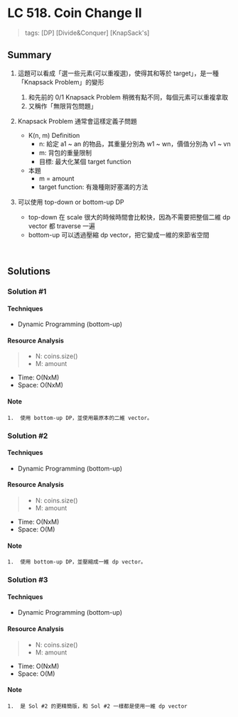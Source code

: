 # LC 518. Coin Change II
> tags:  [DP] [Divide&Conquer] [KnapSack's]

## Summary 
1.  這題可以看成「選一些元素(可以重複選)，使得其和等於 target」，是一種「Knapsack Problem」的變形
    1.  和先前的 0/1 Knapsack Problem 稍微有點不同，每個元素可以重複拿取
    2.  又稱作「無限背包問題」
    
2.  Knapsack Problem 通常會這樣定義子問題
    - K(n, m) Definition
        - n: 給定 a1 ~ an 的物品，其重量分別為 w1 ~ wn，價值分別為 v1 ~ vn
        - m: 背包的重量限制
        - 目標: 最大化某個 target function
    - 本題
        - m = amount
        - target function: 有幾種剛好塞滿的方法

3.  可以使用 top-down or bottom-up DP
    - top-down 在 scale 很大的時候時間會比較快，因為不需要把整個二維 dp vector 都 traverse 一遍
    - bottom-up 可以透過壓縮 dp vector，把它變成一維的來節省空間

<br>

## Solutions
### Solution #1
#### Techniques
- Dynamic Programming (bottom-up)

#### Resource Analysis
> - N: coins.size()
> - M: amount
- Time: O(NxM)
- Space: O(NxM)

#### Note
```
1.  使用 bottom-up DP，並使用最原本的二維 vector。
```


### Solution #2
#### Techniques
- Dynamic Programming (bottom-up)

#### Resource Analysis
> - N: coins.size()
> - M: amount
- Time: O(NxM)
- Space: O(M)

#### Note
```
1.  使用 bottom-up DP，並壓縮成一維 dp vector。
```


### Solution #3
#### Techniques
- Dynamic Programming (bottom-up)

#### Resource Analysis
> - N: coins.size()
> - M: amount
- Time: O(NxM)
- Space: O(M)

#### Note
```
1.  是 Sol #2 的更精簡版，和 Sol #2 一樣都是使用一維 dp vector
```

